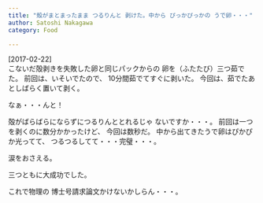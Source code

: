 ```yaml
---
title: "殻がまとまったまま つるりんと 剥けた。中から ぴっかぴっかの うで卵・・・"
author: Satoshi Nakagawa
category: Food

---
```


[2017-02-22]  
 こないだ殻剥きを失敗した卵と同じパックからの
卵を（ふたたび）三つ茹でた。
前回は、いそいでたので、
10分間茹でてすぐに剥いた。
今回は、茹でたあとしばらく置いて剥く。

 なぁ・・・んと！

 殻がばらばらにならずにつるりんととれるじゃ
ないですか・・・。
前回は一つを剥くのに数分かかったけど、
今回は数秒だ。
中から出てきたうで卵はぴかぴか光ってて、
つるつるしてて・・・完璧・・・。

 涙をおさえる。

 三つともに大成功でした。

 これで物理の
博士号請求論文かけないかしらん・・・。

